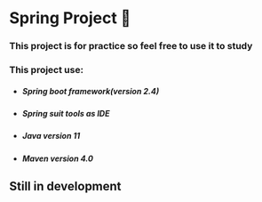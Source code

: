 # Spring Project :rocket:
### This project is for practice so feel free to use it to study
### This project use:
- ##### Spring boot framework(version 2.4)
- ##### Spring suit tools as IDE
- ##### Java version 11
- ##### Maven version 4.0

## Still in development